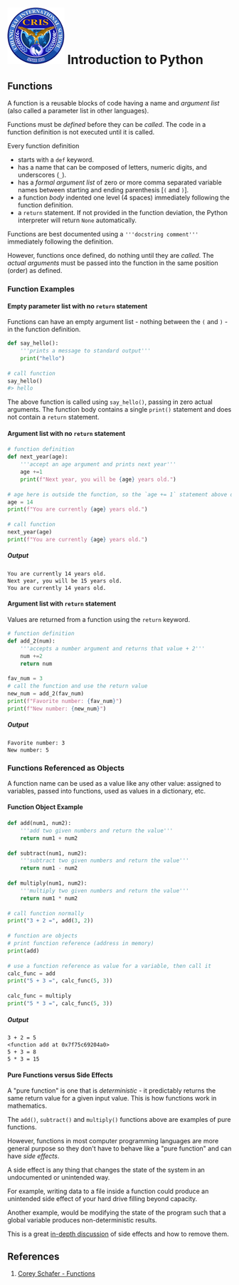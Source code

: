 # ![Chiang Rai International School](../images/logo.png?raw=true) Introduction to Python

## Functions

A function is a reusable blocks of code having a name and *argument list* (also called a parameter list in other languages).

Functions must be *defined* before they can be *called*. The code in a function definition is not executed until it is called.

Every function definition

* starts with a `def` keyword.
* has a name that can be composed of letters, numeric digits, and underscores (`_`).
* has a *formal argument list* of zero or more comma separated variable names between starting and ending parenthesis [`(` and `)`].
* a function *body* indented one level (4 spaces) immediately following the function definition.
* a `return` statement. If not provided in the function deviation, the Python interpreter will return `None` automatically.

Functions are best documented using a `'''docstring comment'''` immediately following the definition.

However, functions once defined, do nothing until they are *called*. The *actual arguments* must be passed into the function in the same position (order) as defined.

### Function Examples

#### Empty parameter list with no `return` statement

Functions can have an empty argument list - nothing between the `(` and `)`  - in the function definition.

```python
def say_hello():
    '''prints a message to standard output'''
    print("hello")

# call function
say_hello()
#> hello
```

The above function is called using `say_hello()`, passing in zero actual arguments. The function body contains a single `print()` statement and does not contain a `return` statement.

#### Argument list with no `return` statement

```python
# function definition
def next_year(age):
    '''accept an age argument and prints next year'''
    age +=1
    print(f"Next year, you will be {age} years old.")

# age here is outside the function, so the `age += 1` statement above does not change it.
age = 14
print(f"You are currently {age} years old.")

# call function
next_year(age)
print(f"You are currently {age} years old.")
```

##### Output

```
You are currently 14 years old.
Next year, you will be 15 years old.
You are currently 14 years old.
```

#### Argument list with `return` statement

Values are returned from a function using the `return` keyword.

```python
# function definition
def add_2(num):
    '''accepts a number argument and returns that value + 2'''
    num +=2
    return num

fav_num = 3
# call the function and use the return value
new_num = add_2(fav_num)
print(f"Favorite number: {fav_num}")
print(f"New number: {new_num}")
```

##### Output

```
Favorite number: 3
New number: 5
```

### Functions Referenced as Objects

A function name can be used as a value like any other value:
assigned to variables, passed into functions, used as values in a dictionary, etc.

#### Function Object Example

```python
def add(num1, num2):
    '''add two given numbers and return the value'''
    return num1 + num2

def subtract(num1, num2):
    '''subtract two given numbers and return the value'''
    return num1 - num2

def multiply(num1, num2):
    '''multiply two given numbers and return the value'''
    return num1 * num2

# call function normally
print("3 + 2 =", add(3, 2))

# function are objects
# print function reference (address in memory)
print(add)

# use a function reference as value for a variable, then call it
calc_func = add
print("5 + 3 =", calc_func(5, 3))

calc_func = multiply
print("5 * 3 =", calc_func(5, 3))
```

##### Output

```
3 + 2 = 5
<function add at 0x7f75c69204a0>
5 + 3 = 8
5 * 3 = 15
```

#### Pure Functions versus Side Effects

A "pure function" is one that is *deterministic* - it predictably returns the
same return value for a given input value. This is how functions work in
mathematics.

The `add()`, `subtract()` and `multiply()` functions above are examples
of pure functions.

However, functions in most computer programming languages are
more general purpose so they don't have to behave like a "pure function" and
can have *side effects*.

A side effect is any thing that changes the state of the system in an
undocumented or unintended way.

For example, writing data to a file inside a function could produce an
unintended side effect of your hard drive filling beyond capacity.

Another example, would be modifying the state of the program such that a global
variable produces non-deterministic results.

This is a great [in-depth discussion](https://hackernoon.com/negating-side-effects-in-python-a-guide-with-pictures)
of side effects and how to remove them.

## References

1. [Corey Schafer - Functions](https://www.youtube.com/watch?v=9Os0o3wzS_I&list=PL-osiE80TeTt2d9bfVyTiXJA-UTHn6WwU&index=8)
